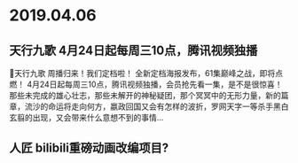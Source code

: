 # 2019.04.06
## 天行九歌  4月24日起每周三10点，腾讯视频独播

天行九歌 周播归来！我们定档啦！
全新定档海报发布，61集巅峰之战，即将点燃！
4月24日起每周三10点，腾讯视频独播，会员抢先看一集，是不是很惊喜！
那些未完成的雄心壮志，那些未解开的神秘疑团，那个冥冥中的无形力量，新的篇章，流沙的命运将走向何方，嬴政回国又会有怎样的波折，罗网天字一等杀手黑白玄翦的出现，又会带来什么意想不到的事情...
## 人匠  bilibili重磅动画改编项目? 